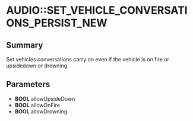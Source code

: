 # AUDIO::SET_VEHICLE_CONVERSATIONS_PERSIST_NEW

## Summary
Set vehicles conversations carry on even if the vehicle is on fire or upsidedown or drowning.

## Parameters
* **BOOL** allowUpsideDown
* **BOOL** allowOnFire
* **BOOL** allowDrowning